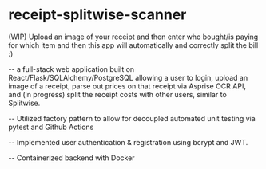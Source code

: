 # receipt-splitwise-scanner
(WIP) Upload an image of your receipt and then enter who bought/is paying for which item and then this app will automatically and correctly split the bill :) 

-- a full-stack web application built on React/Flask/SQLAlchemy/PostgreSQL allowing a user to login, upload an image of a receipt, parse out prices on that receipt via Asprise OCR API, and (in progress) split the receipt costs with other users, similar to Splitwise.

-- Utilized factory pattern to allow for decoupled automated unit testing via pytest and Github Actions

-- Implemented user authentication & registration using bcrypt and JWT. 

-- Containerized backend with Docker 
